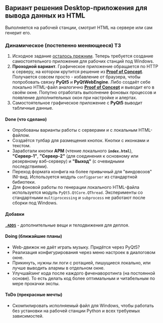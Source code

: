 ## Вариант решения Desktop-приложения для вывода данных из HTML ##
Выполняется на рабочей станции, смотрит HTML на сервере или сам генерит его.    
### Динамическое (постепенно меняющееся) ТЗ ###
1. Исходное задание [осталось прежним](https://github.com/wildfielded/pet-owen/blob/master/README.md).
Теперь требуется создание самостоятельного приложения для рабочих станций под Windows.
2. **Проходной вариант**. Графическое приложение обращается по HTTP к серверу,
на котором крутится решение из [**Proof of Concept**](https://github.com/wildfielded/pet-owen/tree/master/PoC).
Получается совсем просто - избавление от браузера, чтобы попробовать связку
**PyQt5** и **PyQtWebEngine**. Либо создаёт себе локально HTML-файл аналогично
[**Proof of Concept**](https://github.com/wildfielded/pet-owen/tree/master/PoC)
и выводит его в своём окне. Попутно отработать выполнение фоновых процессов и
появление дополнительных окон при настройке и алертах.    
3. Самостоятельное графическое приложение с **PyQt5** выводит табличные данные.    

#### Done (что сделано) ####
- Опробованы варианты работы с серверами и с локальным HTML-файлом.    
- Создаётся тулбар для размещения кнопок. Кнопки с иконками и текстом.    
- Заработали кнопки **АРМ** (чтение локального **`index.html`**), **"Сервер-1"**,
**"Сервер-2"** (для соединения к основному или резервному вэб-серверу) и **"Выход"**
(с очевидными последствиями).    
- Переход формата конфига на более привычный для "виндовозов" INI-вид. Используется
модуль `configparser` из стандартной бибиотеки.    
- Для фоновой работы по генерации локального HTML-файла используется модуль
`PyQt5.QtCore.QThread`. Эксперименты со стандартными `multiprocessing` и `subprocess`
не работают после сборки под Windows.    

#### Добавки ####
[**`.ADDS`**](https://github.com/wildfielded/pet-owen/tree/master/WinWebView/.ADDS) - дополнительные
вещи и телодвижения для деплоя.    

#### Doing (ближайшие планы) ####
- Web-движок не даёт играть музыку. Придётся через PyQt5?    
- Реализация конфигурирования через меню настроек в диалоговом окне.    
- Прикинуть, нужны ли логи с ротацией, пишущиеся локально, или лучше выводить алармы
в отдельном окне.    
- Улучшайзинг кода после каждого фиченаворотинга (на постоянной основе). То есть
делать код более оптимальным и читабельным по мере прокачки экспы.    

#### ToDo (прекрасные мечты) ####
- Скомпилировать исполняемый файл для Windows, чтобы работать без установки на
рабочей станции Python и всех требуемых зависимостей.    

